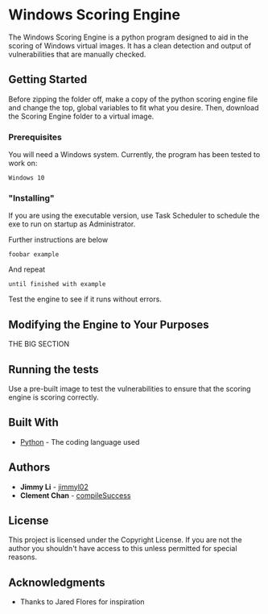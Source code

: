 # Windows Scoring Engine

The Windows Scoring Engine is a python program designed to aid in the scoring of Windows virtual images. It has a clean detection and output of vulnerabilities that are manually checked.

## Getting Started

Before zipping the folder off, make a copy of the python scoring engine file and change the top, global variables to fit what you desire. Then, download the Scoring Engine folder to a virtual image.

### Prerequisites

You will need a Windows system. Currently, the program has been tested to work on:

```
Windows 10
```

### "Installing"

If you are using the executable version, use Task Scheduler to schedule the exe to run on startup as Administrator.

Further instructions are below

```
foobar example
```

And repeat

```
until finished with example
```

Test the engine to see if it runs without errors.

## Modifying the Engine to Your Purposes

THE BIG SECTION

## Running the tests

Use a pre-built image to test the vulnerabilities to ensure that the scoring engine is scoring correctly.

## Built With

* [Python](https://www.python.org/) - The coding language used

## Authors

* **Jimmy Li** - [jimmyl02](https://github.com/jimmyl02)
* **Clement Chan** - [compileSuccess](https://github.com/compileSuccess)

## License

This project is licensed under the Copyright License. If you are not the author you shouldn't have access to this unless permitted for special reasons.

## Acknowledgments

* Thanks to Jared Flores for inspiration
